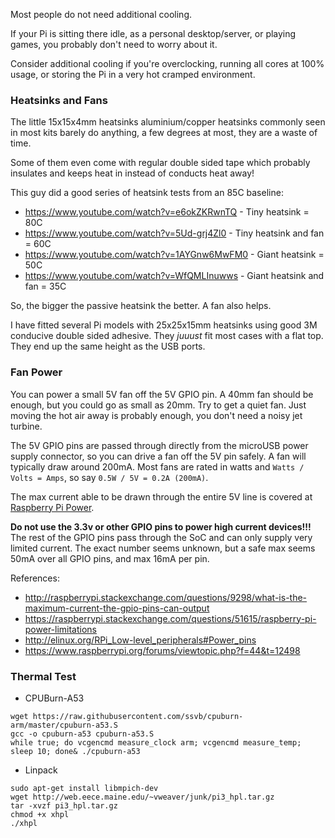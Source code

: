 Most people do not need additional cooling.

If your Pi is sitting there idle, as a personal desktop/server, or playing games, you probably don't need to worry about it.

Consider additional cooling if you're overclocking, running all cores at 100% usage, or storing the Pi in a very hot cramped environment.

### Heatsinks and Fans

The little 15x15x4mm heatsinks aluminium/copper heatsinks commonly seen in most kits barely do anything, a few degrees at most, they are a waste of time.

Some of them even come with regular double sided tape which probably insulates and keeps heat in instead of conducts heat away!

This guy did a good series of heatsink tests from an 85C baseline:

* <https://www.youtube.com/watch?v=e6okZKRwnTQ> - Tiny heatsink = 80C
* <https://www.youtube.com/watch?v=5Ud-grj4Zl0> - Tiny heatsink and fan = 60C
* <https://www.youtube.com/watch?v=1AYGnw6MwFM0> - Giant heatsink = 50C
* <https://www.youtube.com/watch?v=WfQMLInuwws> - Giant heatsink and fan = 35C

So, the bigger the passive heatsink the better. A fan also helps.

I have fitted several Pi models with 25x25x15mm heatsinks using good 3M conducive double sided adhesive. They *juuust* fit most cases with a flat top. They end up the same height as the USB ports.

### Fan Power

You can power a small 5V fan off the 5V GPIO pin. A 40mm fan should be enough, but you could go as small as 20mm. Try to get a quiet fan. Just moving the hot air away is probably enough, you don't need a noisy jet turbine.

The 5V GPIO pins are passed through directly from the microUSB power supply connector, so you can drive a fan off the 5V pin safely. A fan will typically draw around 200mA. Most fans are rated in watts and `Watts / Volts = Amps`, so say `0.5W / 5V = 0.2A (200mA)`.

The max current able to be drawn through the entire 5V line is covered at [Raspberry Pi Power](https://github.com/superjamie/lazyweb/wiki/Raspberry-Pi-Power).

**Do not use the 3.3v or other GPIO pins to power high current devices!!!** The rest of the GPIO pins pass through the SoC and can only supply very limited current. The exact number seems unknown, but a safe max seems 50mA over all GPIO pins, and max 16mA per pin.

References:

* http://raspberrypi.stackexchange.com/questions/9298/what-is-the-maximum-current-the-gpio-pins-can-output
* https://raspberrypi.stackexchange.com/questions/51615/raspberry-pi-power-limitations
* http://elinux.org/RPi_Low-level_peripherals#Power_pins
* https://www.raspberrypi.org/forums/viewtopic.php?f=44&t=12498

### Thermal Test

* CPUBurn-A53

~~~
wget https://raw.githubusercontent.com/ssvb/cpuburn-arm/master/cpuburn-a53.S
gcc -o cpuburn-a53 cpuburn-a53.S
while true; do vcgencmd measure_clock arm; vcgencmd measure_temp; sleep 10; done& ./cpuburn-a53
~~~

* Linpack

~~~
sudo apt-get install libmpich-dev
wget http://web.eece.maine.edu/~vweaver/junk/pi3_hpl.tar.gz
tar -xvzf pi3_hpl.tar.gz
chmod +x xhpl
./xhpl
~~~